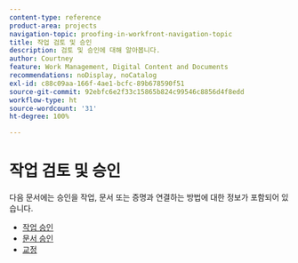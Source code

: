 ```yaml
---
content-type: reference
product-area: projects
navigation-topic: proofing-in-workfront-navigation-topic
title: 작업 검토 및 승인
description: 검토 및 승인에 대해 알아봅니다.
author: Courtney
feature: Work Management, Digital Content and Documents
recommendations: noDisplay, noCatalog
exl-id: c88c09aa-166f-4ae1-bcfc-89b678590f51
source-git-commit: 92ebfc6e2f33c15865b824c99546c8856d4f8edd
workflow-type: ht
source-wordcount: '31'
ht-degree: 100%

---
```


# 작업 검토 및 승인

다음 문서에는 승인을 작업, 문서 또는 증명과 연결하는 방법에 대한 정보가 포함되어 있습니다.

<!-- * [Limited document and proof decision for non-paid users overview](/help/quicksilver/review-and-approve-work/proof-doc-decision-limits.md) -->
* [작업 승인](../review-and-approve-work/manage-approvals/manage-approvals.md)
* [문서 승인](../review-and-approve-work/document-reviews-and-approvals/document-reviews-and-approvals.md)
* [교정](../review-and-approve-work/proofing/proofing.md)

